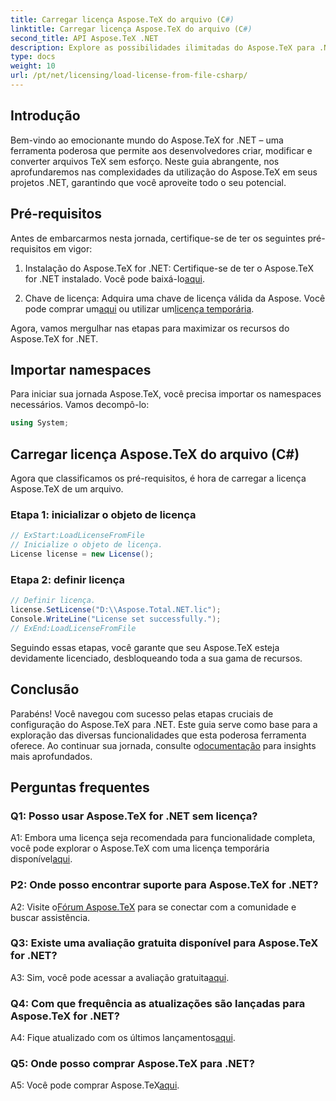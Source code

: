 ```yaml
---
title: Carregar licença Aspose.TeX do arquivo (C#)
linktitle: Carregar licença Aspose.TeX do arquivo (C#)
second_title: API Aspose.TeX .NET
description: Explore as possibilidades ilimitadas do Aspose.TeX para .NET. Crie, modifique e converta arquivos TeX perfeitamente.
type: docs
weight: 10
url: /pt/net/licensing/load-license-from-file-csharp/
---
```

## Introdução

Bem-vindo ao emocionante mundo do Aspose.TeX for .NET – uma ferramenta poderosa que permite aos desenvolvedores criar, modificar e converter arquivos TeX sem esforço. Neste guia abrangente, nos aprofundaremos nas complexidades da utilização do Aspose.TeX em seus projetos .NET, garantindo que você aproveite todo o seu potencial.

## Pré-requisitos

Antes de embarcarmos nesta jornada, certifique-se de ter os seguintes pré-requisitos em vigor:

1.  Instalação do Aspose.TeX for .NET: Certifique-se de ter o Aspose.TeX for .NET instalado. Você pode baixá-lo[aqui](https://releases.aspose.com/tex/net/).

2.  Chave de licença: Adquira uma chave de licença válida da Aspose. Você pode comprar um[aqui](https://purchase.aspose.com/buy) ou utilizar um[licença temporária](https://purchase.aspose.com/temporary-license/).

Agora, vamos mergulhar nas etapas para maximizar os recursos do Aspose.TeX for .NET.

## Importar namespaces

Para iniciar sua jornada Aspose.TeX, você precisa importar os namespaces necessários. Vamos decompô-lo:

```csharp
using System;
```

## Carregar licença Aspose.TeX do arquivo (C#)

Agora que classificamos os pré-requisitos, é hora de carregar a licença Aspose.TeX de um arquivo.

### Etapa 1: inicializar o objeto de licença

```csharp
// ExStart:LoadLicenseFromFile
// Inicialize o objeto de licença.
License license = new License();
```

### Etapa 2: definir licença

```csharp
// Definir licença.
license.SetLicense("D:\\Aspose.Total.NET.lic");
Console.WriteLine("License set successfully.");
// ExEnd:LoadLicenseFromFile
```

Seguindo essas etapas, você garante que seu Aspose.TeX esteja devidamente licenciado, desbloqueando toda a sua gama de recursos.

## Conclusão

 Parabéns! Você navegou com sucesso pelas etapas cruciais de configuração do Aspose.TeX para .NET. Este guia serve como base para a exploração das diversas funcionalidades que esta poderosa ferramenta oferece. Ao continuar sua jornada, consulte o[documentação](https://reference.aspose.com/tex/net/) para insights mais aprofundados.

## Perguntas frequentes

### Q1: Posso usar Aspose.TeX for .NET sem licença?

 A1: Embora uma licença seja recomendada para funcionalidade completa, você pode explorar o Aspose.TeX com uma licença temporária disponível[aqui](https://purchase.aspose.com/temporary-license/).

### P2: Onde posso encontrar suporte para Aspose.TeX for .NET?

 A2: Visite o[Fórum Aspose.TeX](https://forum.aspose.com/c/tex/47) para se conectar com a comunidade e buscar assistência.

### Q3: Existe uma avaliação gratuita disponível para Aspose.TeX for .NET?

 A3: Sim, você pode acessar a avaliação gratuita[aqui](https://releases.aspose.com/).

### Q4: Com que frequência as atualizações são lançadas para Aspose.TeX for .NET?

 A4: Fique atualizado com os últimos lançamentos[aqui](https://releases.aspose.com/tex/net/).

### Q5: Onde posso comprar Aspose.TeX para .NET?

 A5: Você pode comprar Aspose.TeX[aqui](https://purchase.aspose.com/buy).